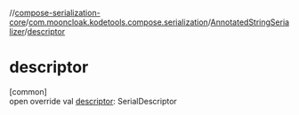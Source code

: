 //[compose-serialization-core](../../../index.md)/[com.mooncloak.kodetools.compose.serialization](../index.md)/[AnnotatedStringSerializer](index.md)/[descriptor](descriptor.md)

# descriptor

[common]\
open override val [descriptor](descriptor.md): SerialDescriptor
